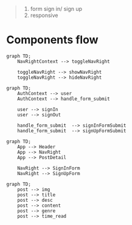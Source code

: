 > 1.  form sign in/ sign up
> 1.  responsive

# Components flow

```mermaid
graph TD;
    NavRightContext --> toggleNavRight

    toggleNavRight --> showNavRight
    toggleNavRight --> hideNavRight
```

```mermaid
graph TD;
    AuthContext --> user
    AuthContext --> handle_form_submit

    user --> signIn
    user --> signOut

    handle_form_submit  --> signInFormSubmit
    handle_form_submit  --> signUpFormSubmit
```

```mermaid
graph TD;
    App --> Header
    App --> NavRight
    App --> PostDetail

    NavRight --> SignInForm
    NavRight --> SignUpForm
```

```mermaid
graph TD;
    post --> img
    post --> title
    post --> desc
    post --> content
    post --> genre
    post --> time_read
```
